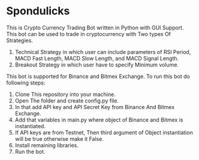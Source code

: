 ﻿# Spondulicks
This is Crypto Currency Trading Bot written in Python with GUI Support.
This bot can be used to trade in cryptocurrency with Two types Of Strategies.
1) Technical Strategy in which user can include parameters of RSI Period, MACD Fast Length, MACD Slow Length, and MACD Signal Length.
2) Breakout Strategy in which user have to specify Minimum volume.

This bot is supported for Binance and Bitmex Exchange.
To run this bot do following steps:
1) Clone This repository into your machine.
2) Open The folder and create config.py file.
3) In that add API key and API Secret Key from Binance And Bitmex Exchange.
4) Add that variables in main.py where object of Binance and Bitmex is instantiated.
5) If API keys are from Testnet, Then third argument of Object instantiation will be true otherwise make it False.
6) Install remaining libraries.
7) Run the bot.
